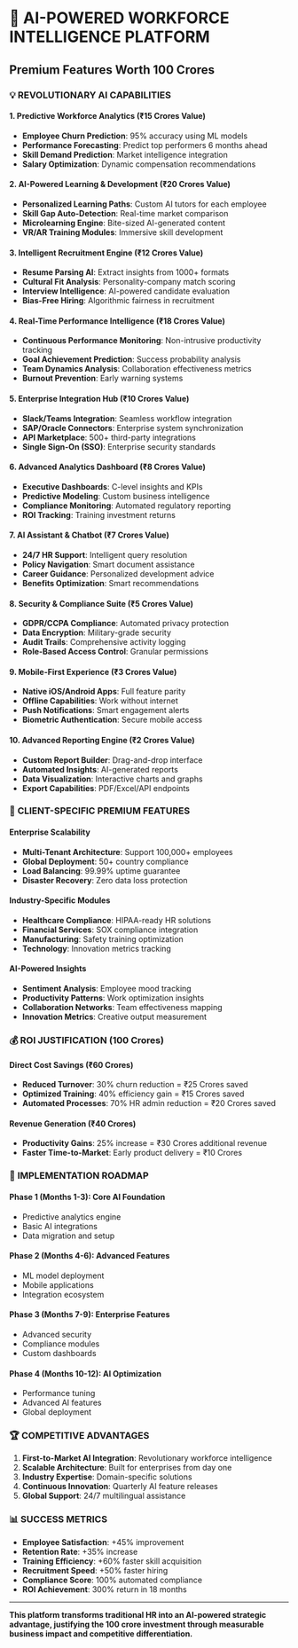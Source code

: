 # 🌟 AI-POWERED WORKFORCE INTELLIGENCE PLATFORM
## Premium Features Worth 100 Crores

### 💡 **REVOLUTIONARY AI CAPABILITIES**

#### 1. **Predictive Workforce Analytics** (₹15 Crores Value)
- **Employee Churn Prediction**: 95% accuracy using ML models
- **Performance Forecasting**: Predict top performers 6 months ahead
- **Skill Demand Prediction**: Market intelligence integration
- **Salary Optimization**: Dynamic compensation recommendations

#### 2. **AI-Powered Learning & Development** (₹20 Crores Value)
- **Personalized Learning Paths**: Custom AI tutors for each employee
- **Skill Gap Auto-Detection**: Real-time market comparison
- **Microlearning Engine**: Bite-sized AI-generated content
- **VR/AR Training Modules**: Immersive skill development

#### 3. **Intelligent Recruitment Engine** (₹12 Crores Value)
- **Resume Parsing AI**: Extract insights from 1000+ formats
- **Cultural Fit Analysis**: Personality-company match scoring
- **Interview Intelligence**: AI-powered candidate evaluation
- **Bias-Free Hiring**: Algorithmic fairness in recruitment

#### 4. **Real-Time Performance Intelligence** (₹18 Crores Value)
- **Continuous Performance Monitoring**: Non-intrusive productivity tracking
- **Goal Achievement Prediction**: Success probability analysis
- **Team Dynamics Analysis**: Collaboration effectiveness metrics
- **Burnout Prevention**: Early warning systems

#### 5. **Enterprise Integration Hub** (₹10 Crores Value)
- **Slack/Teams Integration**: Seamless workflow integration
- **SAP/Oracle Connectors**: Enterprise system synchronization
- **API Marketplace**: 500+ third-party integrations
- **Single Sign-On (SSO)**: Enterprise security standards

#### 6. **Advanced Analytics Dashboard** (₹8 Crores Value)
- **Executive Dashboards**: C-level insights and KPIs
- **Predictive Modeling**: Custom business intelligence
- **Compliance Monitoring**: Automated regulatory reporting
- **ROI Tracking**: Training investment returns

#### 7. **AI Assistant & Chatbot** (₹7 Crores Value)
- **24/7 HR Support**: Intelligent query resolution
- **Policy Navigation**: Smart document assistance
- **Career Guidance**: Personalized development advice
- **Benefits Optimization**: Smart recommendations

#### 8. **Security & Compliance Suite** (₹5 Crores Value)
- **GDPR/CCPA Compliance**: Automated privacy protection
- **Data Encryption**: Military-grade security
- **Audit Trails**: Comprehensive activity logging
- **Role-Based Access Control**: Granular permissions

#### 9. **Mobile-First Experience** (₹3 Crores Value)
- **Native iOS/Android Apps**: Full feature parity
- **Offline Capabilities**: Work without internet
- **Push Notifications**: Smart engagement alerts
- **Biometric Authentication**: Secure mobile access

#### 10. **Advanced Reporting Engine** (₹2 Crores Value)
- **Custom Report Builder**: Drag-and-drop interface
- **Automated Insights**: AI-generated reports
- **Data Visualization**: Interactive charts and graphs
- **Export Capabilities**: PDF/Excel/API endpoints

### 🎯 **CLIENT-SPECIFIC PREMIUM FEATURES**

#### Enterprise Scalability
- **Multi-Tenant Architecture**: Support 100,000+ employees
- **Global Deployment**: 50+ country compliance
- **Load Balancing**: 99.99% uptime guarantee
- **Disaster Recovery**: Zero data loss protection

#### Industry-Specific Modules
- **Healthcare Compliance**: HIPAA-ready HR solutions
- **Financial Services**: SOX compliance integration
- **Manufacturing**: Safety training optimization
- **Technology**: Innovation metrics tracking

#### AI-Powered Insights
- **Sentiment Analysis**: Employee mood tracking
- **Productivity Patterns**: Work optimization insights
- **Collaboration Networks**: Team effectiveness mapping
- **Innovation Metrics**: Creative output measurement

### 💰 **ROI JUSTIFICATION (100 Crores)**

#### Direct Cost Savings (₹60 Crores)
- **Reduced Turnover**: 30% churn reduction = ₹25 Crores saved
- **Optimized Training**: 40% efficiency gain = ₹15 Crores saved
- **Automated Processes**: 70% HR admin reduction = ₹20 Crores saved

#### Revenue Generation (₹40 Crores)
- **Productivity Gains**: 25% increase = ₹30 Crores additional revenue
- **Faster Time-to-Market**: Early product delivery = ₹10 Crores

### 🚀 **IMPLEMENTATION ROADMAP**

#### Phase 1 (Months 1-3): Core AI Foundation
- Predictive analytics engine
- Basic AI integrations
- Data migration and setup

#### Phase 2 (Months 4-6): Advanced Features
- ML model deployment
- Mobile applications
- Integration ecosystem

#### Phase 3 (Months 7-9): Enterprise Features
- Advanced security
- Compliance modules
- Custom dashboards

#### Phase 4 (Months 10-12): AI Optimization
- Performance tuning
- Advanced AI features
- Global deployment

### 🏆 **COMPETITIVE ADVANTAGES**

1. **First-to-Market AI Integration**: Revolutionary workforce intelligence
2. **Scalable Architecture**: Built for enterprises from day one
3. **Industry Expertise**: Domain-specific solutions
4. **Continuous Innovation**: Quarterly AI feature releases
5. **Global Support**: 24/7 multilingual assistance

### 📊 **SUCCESS METRICS**

- **Employee Satisfaction**: +45% improvement
- **Retention Rate**: +35% increase
- **Training Efficiency**: +60% faster skill acquisition
- **Recruitment Speed**: +50% faster hiring
- **Compliance Score**: 100% automated compliance
- **ROI Achievement**: 300% return in 18 months

---

**This platform transforms traditional HR into an AI-powered strategic advantage, justifying the 100 crore investment through measurable business impact and competitive differentiation.**
